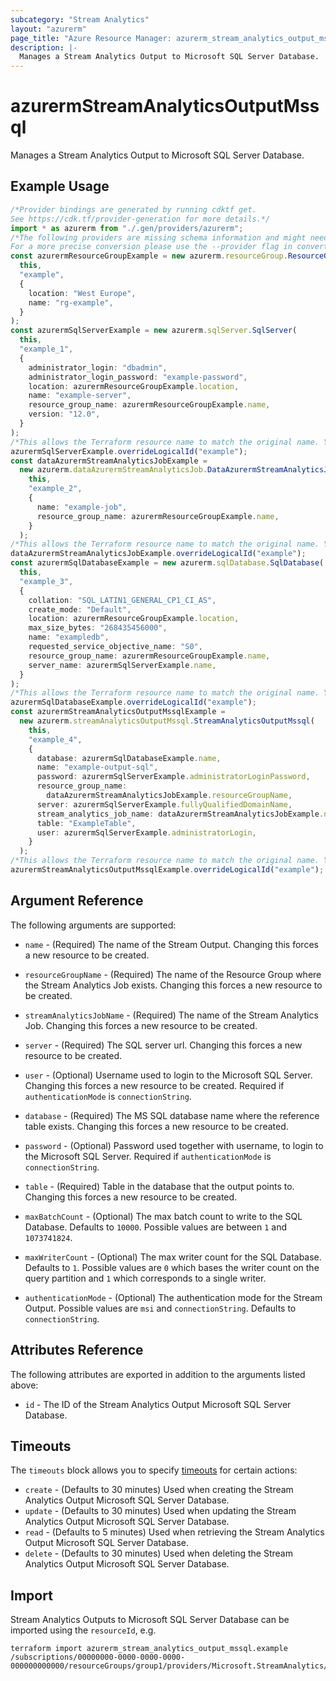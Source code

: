 ```yaml
---
subcategory: "Stream Analytics"
layout: "azurerm"
page_title: "Azure Resource Manager: azurerm_stream_analytics_output_mssql"
description: |-
  Manages a Stream Analytics Output to Microsoft SQL Server Database.
---
```


# azurermStreamAnalyticsOutputMssql

Manages a Stream Analytics Output to Microsoft SQL Server Database.

## Example Usage

```typescript
/*Provider bindings are generated by running cdktf get.
See https://cdk.tf/provider-generation for more details.*/
import * as azurerm from "./.gen/providers/azurerm";
/*The following providers are missing schema information and might need manual adjustments to synthesize correctly: azurerm.
For a more precise conversion please use the --provider flag in convert.*/
const azurermResourceGroupExample = new azurerm.resourceGroup.ResourceGroup(
  this,
  "example",
  {
    location: "West Europe",
    name: "rg-example",
  }
);
const azurermSqlServerExample = new azurerm.sqlServer.SqlServer(
  this,
  "example_1",
  {
    administrator_login: "dbadmin",
    administrator_login_password: "example-password",
    location: azurermResourceGroupExample.location,
    name: "example-server",
    resource_group_name: azurermResourceGroupExample.name,
    version: "12.0",
  }
);
/*This allows the Terraform resource name to match the original name. You can remove the call if you don't need them to match.*/
azurermSqlServerExample.overrideLogicalId("example");
const dataAzurermStreamAnalyticsJobExample =
  new azurerm.dataAzurermStreamAnalyticsJob.DataAzurermStreamAnalyticsJob(
    this,
    "example_2",
    {
      name: "example-job",
      resource_group_name: azurermResourceGroupExample.name,
    }
  );
/*This allows the Terraform resource name to match the original name. You can remove the call if you don't need them to match.*/
dataAzurermStreamAnalyticsJobExample.overrideLogicalId("example");
const azurermSqlDatabaseExample = new azurerm.sqlDatabase.SqlDatabase(
  this,
  "example_3",
  {
    collation: "SQL_LATIN1_GENERAL_CP1_CI_AS",
    create_mode: "Default",
    location: azurermResourceGroupExample.location,
    max_size_bytes: "268435456000",
    name: "exampledb",
    requested_service_objective_name: "S0",
    resource_group_name: azurermResourceGroupExample.name,
    server_name: azurermSqlServerExample.name,
  }
);
/*This allows the Terraform resource name to match the original name. You can remove the call if you don't need them to match.*/
azurermSqlDatabaseExample.overrideLogicalId("example");
const azurermStreamAnalyticsOutputMssqlExample =
  new azurerm.streamAnalyticsOutputMssql.StreamAnalyticsOutputMssql(
    this,
    "example_4",
    {
      database: azurermSqlDatabaseExample.name,
      name: "example-output-sql",
      password: azurermSqlServerExample.administratorLoginPassword,
      resource_group_name:
        dataAzurermStreamAnalyticsJobExample.resourceGroupName,
      server: azurermSqlServerExample.fullyQualifiedDomainName,
      stream_analytics_job_name: dataAzurermStreamAnalyticsJobExample.name,
      table: "ExampleTable",
      user: azurermSqlServerExample.administratorLogin,
    }
  );
/*This allows the Terraform resource name to match the original name. You can remove the call if you don't need them to match.*/
azurermStreamAnalyticsOutputMssqlExample.overrideLogicalId("example");

```

## Argument Reference

The following arguments are supported:

*   `name` - (Required) The name of the Stream Output. Changing this forces a new resource to be created.

*   `resourceGroupName` - (Required) The name of the Resource Group where the Stream Analytics Job exists. Changing this forces a new resource to be created.

*   `streamAnalyticsJobName` - (Required) The name of the Stream Analytics Job. Changing this forces a new resource to be created.

*   `server` - (Required) The SQL server url. Changing this forces a new resource to be created.

*   `user` - (Optional) Username used to login to the Microsoft SQL Server. Changing this forces a new resource to be created. Required if `authenticationMode` is `connectionString`.

*   `database` - (Required) The MS SQL database name where the reference table exists. Changing this forces a new resource to be created.

*   `password` - (Optional) Password used together with username, to login to the Microsoft SQL Server. Required if `authenticationMode` is `connectionString`.

*   `table` - (Required) Table in the database that the output points to. Changing this forces a new resource to be created.

*   `maxBatchCount` - (Optional) The max batch count to write to the SQL Database. Defaults to `10000`. Possible values are between `1` and `1073741824`.

*   `maxWriterCount` - (Optional) The max writer count for the SQL Database. Defaults to `1`. Possible values are `0` which bases the writer count on the query partition and `1` which corresponds to a single writer.

*   `authenticationMode` - (Optional) The authentication mode for the Stream Output. Possible values are `msi` and `connectionString`. Defaults to `connectionString`.

## Attributes Reference

The following attributes are exported in addition to the arguments listed above:

* `id` - The ID of the Stream Analytics Output Microsoft SQL Server Database.

## Timeouts

The `timeouts` block allows you to specify [timeouts](https://www.terraform.io/language/resources/syntax#operation-timeouts) for certain actions:

* `create` - (Defaults to 30 minutes) Used when creating the Stream Analytics Output Microsoft SQL Server Database.
* `update` - (Defaults to 30 minutes) Used when updating the Stream Analytics Output Microsoft SQL Server Database.
* `read` - (Defaults to 5 minutes) Used when retrieving the Stream Analytics Output Microsoft SQL Server Database.
* `delete` - (Defaults to 30 minutes) Used when deleting the Stream Analytics Output Microsoft SQL Server Database.

## Import

Stream Analytics Outputs to Microsoft SQL Server Database can be imported using the `resourceId`, e.g.

```console
terraform import azurerm_stream_analytics_output_mssql.example /subscriptions/00000000-0000-0000-0000-000000000000/resourceGroups/group1/providers/Microsoft.StreamAnalytics/streamingJobs/job1/outputs/output1
```
